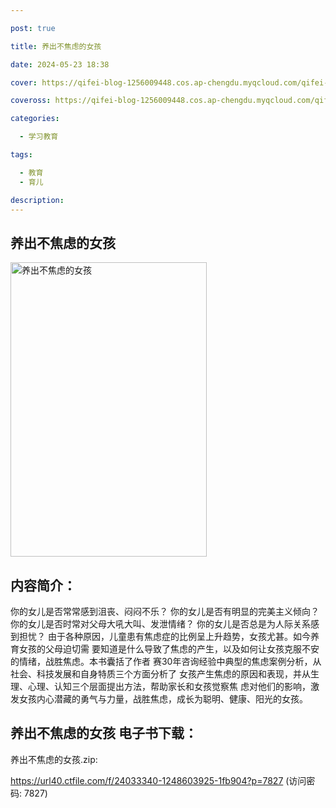 ```yaml
---

post: true

title: 养出不焦虑的女孩

date: 2024-05-23 18:38

cover: https://qifei-blog-1256009448.cos.ap-chengdu.myqcloud.com/qifei-blog/66372c290ea9cb14038746d7.jpg

coveross: https://qifei-blog-1256009448.cos.ap-chengdu.myqcloud.com/qifei-blog/66372c290ea9cb14038746d7.jpg

categories:

  - 学习教育

tags:

  - 教育
  - 育儿

description:
---
```


##  养出不焦虑的女孩

<img alt=" 养出不焦虑的女孩" class="aligncenter loading" data-was-processed="true" decoding="async" fetchpriority="high" height="471" src="https://qifei-blog-1256009448.cos.ap-chengdu.myqcloud.com/qifei-blog/66372c290ea9cb14038746d7.jpg " style="cursor: zoom-in;" width="314"/>

## 内容简介：

你的女儿是否常常感到沮丧、闷闷不乐？ 你的女儿是否有明显的完美主义倾向？ 你的女儿是否时常对父母大吼大叫、发泄情绪？ 你的女儿是否总是为人际关系感到担忧？ 由于各种原因，儿童患有焦虑症的比例呈上升趋势，女孩尤甚。如今养育女孩的父母迫切需 要知道是什么导致了焦虑的产生，以及如何让女孩克服不安的情绪，战胜焦虑。本书囊括了作者 赛30年咨询经验中典型的焦虑案例分析，从社会、科技发展和自身特质三个方面分析了 女孩产生焦虑的原因和表现，并从生理、心理、认知三个层面提出方法，帮助家长和女孩觉察焦 虑对他们的影响，激发女孩内心潜藏的勇气与力量，战胜焦虑，成长为聪明、健康、阳光的女孩。

## 养出不焦虑的女孩 电子书下载：
养出不焦虑的女孩.zip: 

https://url40.ctfile.com/f/24033340-1248603925-1fb904?p=7827 (访问密码: 7827)
